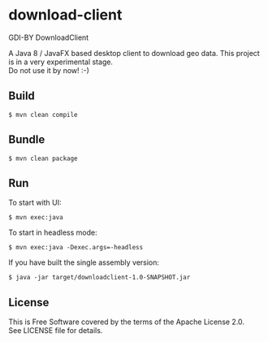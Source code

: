 # download-client
GDI-BY DownloadClient

A Java 8 / JavaFX based desktop client to download geo data.
This project is in a very experimental stage.  
Do not use it by now! :-)

## Build

    $ mvn clean compile

## Bundle

    $ mvn clean package

## Run
To start with UI:

    $ mvn exec:java

To start in headless mode:

    $ mvn exec:java -Dexec.args=-headless 

If you have built the single assembly version:

    $ java -jar target/downloadclient-1.0-SNAPSHOT.jar

## License

This is Free Software covered by the terms of the Apache License 2.0.  
See LICENSE file for details.
